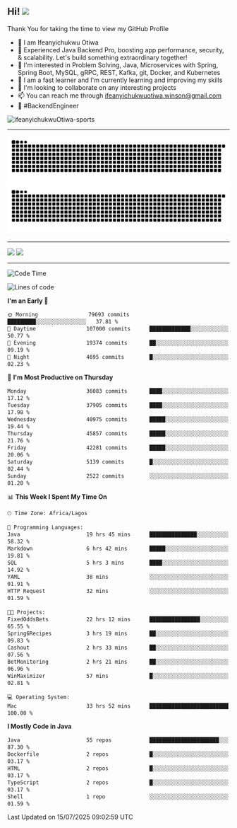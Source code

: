 <!-- BLOG-POST-LIST:START --><!-- BLOG-POST-LIST:END -->

## Hi! <img src="https://media.giphy.com/media/hvRJCLFzcasrR4ia7z/giphy.gif" width="4%"> 

Thank You for taking the time to view my GitHub Profile

- 👋 I am Ifeanyichukwu Otiwa
- 🚀 Experienced Java Backend Pro, boosting app performance, security, & scalability. Let's build something extraordinary together!
- 👀 I'm interested in Problem Solving, Java, Microservices with Spring, Spring Boot, MySQL, gRPC, REST, Kafka, git, Docker, and Kubernetes
- 🌱 I am a fast learner and I'm currently learning and improving my skills
- 💞️ I'm looking to collaborate on any interesting projects
- 📫 You can reach me through ifeanyichukwuotiwa.winson@gmail.com
- 🚀 #BackendEngineer

<p align="left" marginTop="10px"> <img src="https://komarev.com/ghpvc/?username=ifeanyichukwuOtiwa-sports&label=Profile%20views&color=0e75b6&style=for-the-badge" alt="ifeanyichukwuOtiwa-sports" /> </p>

***

<!--🐍📈SNAKEGRAPH / 🌐WEBSITE: https://github.com/Platane/snk -->
![github contribution grid snake animation](https://raw.githubusercontent.com/ifeanyichukwuOtiwa-sports/ifeanyichukwuOtiwa-sports/output/github-contribution-grid-snake-dark.svg#gh-dark-mode-only)![github contribution grid snake animation](https://raw.githubusercontent.com/ifeanyichukwuOtiwa-sports/ifeanyichukwuOtiwa-sports/output/github-contribution-grid-snake.svg#gh-light-mode-only)

***

<p float="left">
  <img float="left" src="https://github-readme-stats.vercel.app/api?username=ifeanyichukwuOtiwa-sports&count_private=true&include_all_commits=true&theme=react&show_icons=true" />
  <img float="right" src="https://github-readme-stats.vercel.app/api/top-langs/?username=ifeanyichukwuOtiwa-sports&layout=compact&show_icons=true&theme=react" /> 
</p>

***



<!--START_SECTION:waka-->
![Code Time](http://img.shields.io/badge/Code%20Time-3%2C961%20hrs%201%20min-blue)

![Lines of code](https://img.shields.io/badge/From%20Hello%20World%20I%27ve%20Written-57.7%20million%20lines%20of%20code-blue)

**I'm an Early 🐤** 

```text
🌞 Morning                79693 commits       █████████░░░░░░░░░░░░░░░░   37.81 % 
🌆 Daytime                107000 commits      █████████████░░░░░░░░░░░░   50.77 % 
🌃 Evening                19374 commits       ██░░░░░░░░░░░░░░░░░░░░░░░   09.19 % 
🌙 Night                  4695 commits        █░░░░░░░░░░░░░░░░░░░░░░░░   02.23 % 
```
📅 **I'm Most Productive on Thursday** 

```text
Monday                   36083 commits       ████░░░░░░░░░░░░░░░░░░░░░   17.12 % 
Tuesday                  37905 commits       ████░░░░░░░░░░░░░░░░░░░░░   17.98 % 
Wednesday                40975 commits       █████░░░░░░░░░░░░░░░░░░░░   19.44 % 
Thursday                 45857 commits       █████░░░░░░░░░░░░░░░░░░░░   21.76 % 
Friday                   42281 commits       █████░░░░░░░░░░░░░░░░░░░░   20.06 % 
Saturday                 5139 commits        █░░░░░░░░░░░░░░░░░░░░░░░░   02.44 % 
Sunday                   2522 commits        ░░░░░░░░░░░░░░░░░░░░░░░░░   01.20 % 
```


📊 **This Week I Spent My Time On** 

```text
🕑︎ Time Zone: Africa/Lagos

💬 Programming Languages: 
Java                     19 hrs 45 mins      ███████████████░░░░░░░░░░   58.32 % 
Markdown                 6 hrs 42 mins       █████░░░░░░░░░░░░░░░░░░░░   19.81 % 
SQL                      5 hrs 3 mins        ████░░░░░░░░░░░░░░░░░░░░░   14.92 % 
YAML                     38 mins             ░░░░░░░░░░░░░░░░░░░░░░░░░   01.91 % 
HTTP Request             32 mins             ░░░░░░░░░░░░░░░░░░░░░░░░░   01.59 % 

🐱‍💻 Projects: 
FixedOddsBets            22 hrs 12 mins      ████████████████░░░░░░░░░   65.55 % 
Spring6Recipes           3 hrs 19 mins       ██░░░░░░░░░░░░░░░░░░░░░░░   09.83 % 
Cashout                  2 hrs 33 mins       ██░░░░░░░░░░░░░░░░░░░░░░░   07.56 % 
BetMonitoring            2 hrs 21 mins       ██░░░░░░░░░░░░░░░░░░░░░░░   06.96 % 
WinMaximizer             57 mins             █░░░░░░░░░░░░░░░░░░░░░░░░   02.81 % 

💻 Operating System: 
Mac                      33 hrs 52 mins      █████████████████████████   100.00 % 
```

**I Mostly Code in Java** 

```text
Java                     55 repos            ██████████████████████░░░   87.30 % 
Dockerfile               2 repos             █░░░░░░░░░░░░░░░░░░░░░░░░   03.17 % 
HTML                     2 repos             █░░░░░░░░░░░░░░░░░░░░░░░░   03.17 % 
TypeScript               2 repos             █░░░░░░░░░░░░░░░░░░░░░░░░   03.17 % 
Shell                    1 repo              ░░░░░░░░░░░░░░░░░░░░░░░░░   01.59 % 
```




 Last Updated on 15/07/2025 09:02:59 UTC
<!--END_SECTION:waka-->

<!--
<p align="center">
![trophy](https://github-profile-trophy.vercel.app/?username=ifeanyichukwuOtiwa-sports&theme=onedark) (https://github.com/ryo-ma/github-profile-trophy)
</p>
-->

<!---
ifeanyi-otiwa/ifeanyi-otiwa is a ✨ special ✨ repository because its `README.md` (this file) appears on your GitHub profile.
You can click the Preview link to take a look at your changes.
--->
